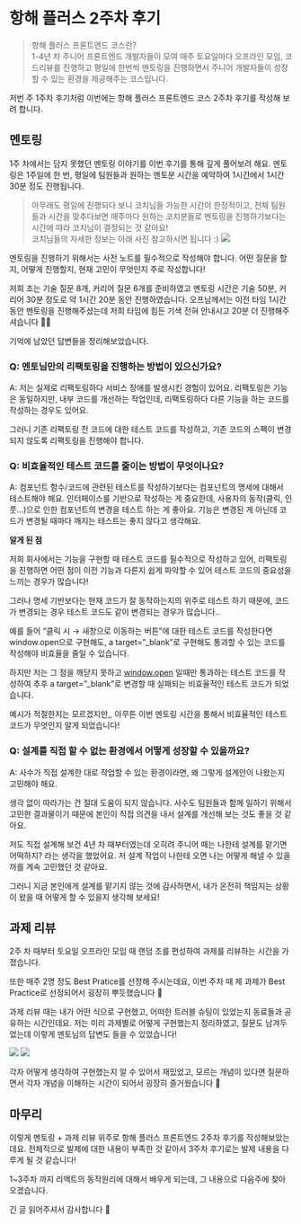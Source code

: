 # 항해 플러스 2주차 후기

> 항해 플러스 프론트엔드 코스란?
> <br>
> 1-4년 차 주니어 프론트엔드 개발자들이 모여 매주 토요일마다 오프라인 모임, 코드리뷰를 진행하고
> 평일에 한번씩 멘토링을 진행하면서 주니어 개발자들이 성장할 수 있는 환경을 제공해주는 코스입니다.

저번 주 1주차 후기처럼 이번에는 항해 플러스 프론트엔드 코스 2주차 후기를 작성해 보려 합니다.

## 멘토링

1주 차에서는 담지 못했던 멘토링 이야기를 이번 후기를 통해 깊게 풀어보려 해요.
멘토링은 1주일에 한 번, 평일에 팀원들과 원하는 멘토분 시간을 예약하여 1시간에서 1시간 30분 정도 진행됩니다.

> 아무래도 평일에 진행되다 보니 코치님들 가능한 시간이 한정적이고, 전체 팀원들과 시간을 맞추다보면 매주마다 원하는 코치분들로 멘토링을 진행하기보다는 시간에 따라 코치님이 결정되는 것 같아요!
> <br>
> 코치님들의 자세한 정보는 아래 사진 참고하시면 됩니다 :)
> ![](https://velog.velcdn.com/images/yoosion030/post/729ab03d-0d92-4d56-8d5f-b2362f6cdf3b/image.png)

멘토링을 진행하기 위해서는 사전 노트를 필수적으로 작성해야 합니다. 어떤 질문을 할지, 어떻게 진행할지, 현재 고민이 무엇인지 주로 작성합니다!

저희 조는 기술 질문 8개, 커리어 질문 6개를 준비하였고 멘토링 시간은 기술 50분, 커리어 30분 정도로 약 1시간 20분 동안 진행하였습니다. 오프님께서는 이전 타임 1시간동안 멘토링을 진행해주셨는데 저희 타임에 힘든 기색 전혀 안내시고 20분 더 진행해주셔습니다 🙇‍♀️

기억에 남았던 답변들을 정리해보았습니다.

### Q: 멘토님만의 리팩토링을 진행하는 방법이 있으신가요?

A: 저는 실제로 리팩토링하다 서비스 장애를 발생시킨 경험이 있어요. 리팩토링은 기능은 동일하지만, 내부 코드를 개선하는 작업인데, 리팩토링하다 다른 기능을 하는 코드를 작성하는 경우도 있어요.

그러니 기존 리팩토링 전 코드에 대한 테스트 코드를 작성하고, 기존 코드의 스펙이 변경되지 않도록 리팩토링을 진행해야 합니다.

### Q: 비효율적인 테스트 코드를 줄이는 방법이 무엇이나요?

A: 컴포넌트 함수/코드에 관련된 테스트를 작성하기보다는 컴포넌트의 명세에 대해서 테스트해야 해요.
인터페이스를 기반으로 작성하는 게 중요한데, 사용자의 동작(클릭, 인풋…)으로 인한 컴포넌트의 변경을 테스트 하는 게 좋아요. 기능은 변경된 게 아닌데 코드가 변경될 때마다 깨지는 테스트는 좋지 않다고 생각해요.

**알게 된 점**

저희 회사에서는 기능을 구현할 때 테스트 코드를 필수적으로 작성하고 있어, 리팩토링을 진행하면 어떤 점이 이전 기능과 다른지 쉽게 파악할 수 있어 테스트 코드의 중요성을 느끼는 경우가 많습니다!

그러나 명세 기반보다는 현재 코드가 잘 동작하는지의 위주로 테스트 하기 때문에, 코드가 변경되는 경우 테스트 코드도 같이 변경되는 경우가 많습니다..

예를 들어 “클릭 시 → 새창으로 이동하는 버튼”에 대한 테스트 코드를 작성한다면 window.open으로 구현해도, a target=”\_blank”로 구현해도 통과할 수 있는 코드를 작성해야 비효율을 줄일 수 있습니다.

하지만 저는 그 점을 깨닫지 못하고 [window.open](http://window.open) 일때만 통과하는 테스트 코드를 작성하여 추후
a target=”\_blank”로 변경할 때 실패되는 비효율적인 테스트 코드가 되었습니다.

예시가 적절한지는 모르겠지만,, 아무튼 이번 멘토링 시간을 통해서 비효율적인 테스트 코드가 무엇인지 알게 되었습니다!

### Q: 설계를 직접 할 수 없는 환경에서 어떻게 성장할 수 있을까요?

A: 사수가 직접 설계한 대로 작업할 수 있는 환경이라면, 왜 그렇게 설계안이 나왔는지 고민해야 해요.

생각 없이 따라가는 건 절대 도움이 되지 않습니다. 사수도 팀원들과 함께 일하기 위해서 고민한 결과물이기 때문에 본인이 직접 의견을 내서 설계를 개선해 보는 것도 좋을 것 같아요.

저도 직접 설계해 보건 4년 차 때부터였는데 오히려 주니어 때는 나한테 설계를 맡기면 어떡하지? 라는 생각을 했었어요. 저 설계 작업이 나한테 오면 나는 어떻게 해낼 수 있을까를 계속 고민했던 것 같아요.

그러니 지금 본인에게 설계를 맡기지 않는 것에 감사하면서, 내가 온전히 책임지는 상황이 왔을 때 어떻게 할 수 있을지 생각해 보세요!

## 과제 리뷰

2주 차 때부터 토요일 오프라인 모임 때 랜덤 조를 편성하여 과제를 리뷰하는 시간을 가졌습니다.

또한 매주 2명 정도 Best Pratice를 선정해 주시는데요, 이번 주차 때 제 과제가 Best Practice로 선정되어서 굉장히 뿌듯했습니다 🙂

과제 리뷰 때는 내가 어떤 식으로 구현했고, 어떠한 트러블 슈팅이 있었는지 동료들과 공유하는 시간인데요.
저는 미리 과제별로 어떻게 구현했는지 정리하였고, 질문도 남겨두었는데 이렇게 멘토님의 답변도 들을 수 있었습니다!

![](https://velog.velcdn.com/images/yoosion030/post/fa04f54e-1841-46c7-84b3-d36073aaf28b/image.png)
![](https://velog.velcdn.com/images/yoosion030/post/5a2bc1c0-f452-4dc6-b870-b2bcb68ab3d0/image.png)

각자 어떻게 생각하여 구현했는지 알 수 있어서 재밌었고, 모르는 개념이 있다면 질문하면서 각자 개념을 이해하는 시간이 되어서 굉장히 즐거웠습니다 🎉

## 마무리

이렇게 멘토링 + 과제 리뷰 위주로 항해 플러스 프론트엔드 2주차 후기를 작성해보았는데요.
전체적으로 발제에 대한 내용이 부족한 것 같아서 3주차 후기로는 발제 내용을 다루게 될 것 같습니다!

1~3주차 까지 리액트의 동작원리에 대해서 배우게 되는데, 그 내용으로 다음주에 찾아오겠습니다.

긴 글 읽어주셔서 감사합니다 🙇
